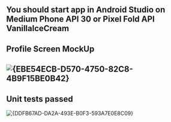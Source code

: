 You should start app in Android Studio on Medium Phone API 30 or Pixel Fold API VanillalceCream
--------
Profile Screen MockUp
--------
![{EBE54ECB-D570-4750-82C8-4B9F15BE0B42}](https://github.com/user-attachments/assets/d8de2929-a1fc-497f-8fde-cc231276332d)
--------
Unit tests passed 
--------
![{DDFB67AD-DA2A-493E-B0F3-593A7E0E8C09}](https://github.com/user-attachments/assets/163a6df9-af3e-4b13-93f1-4d94abe6606b)
